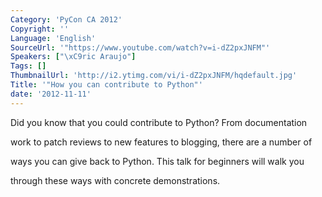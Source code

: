 ```yaml
---
Category: 'PyCon CA 2012'
Copyright: ''
Language: 'English'
SourceUrl: '"https://www.youtube.com/watch?v=i-dZ2pxJNFM"'
Speakers: ["\xC9ric Araujo"]
Tags: []
ThumbnailUrl: 'http://i2.ytimg.com/vi/i-dZ2pxJNFM/hqdefault.jpg'
Title: '"How you can contribute to Python"'
date: '2012-11-11'
---
```

Did you know that you could contribute to Python? From documentation

work to patch reviews to new features to blogging, there are a number of

ways you can give back to Python. This talk for beginners will walk you

through these ways with concrete demonstrations.

